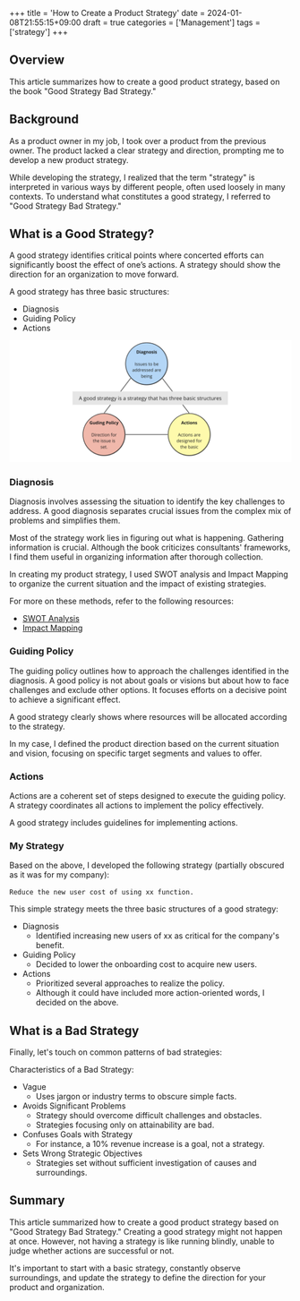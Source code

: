+++
title = 'How to Create a Product Strategy'
date = 2024-01-08T21:55:15+09:00
draft = true
categories = ['Management']
tags = ['strategy']
+++

## Overview
This article summarizes how to create a good product strategy, based on the book "Good Strategy Bad Strategy."

## Background
As a product owner in my job, I took over a product from the previous owner. The product lacked a clear strategy and direction, prompting me to develop a new product strategy.

While developing the strategy, I realized that the term "strategy" is interpreted in various ways by different people, often used loosely in many contexts. To understand what constitutes a good strategy, I referred to "Good Strategy Bad Strategy."

## What is a Good Strategy?

A good strategy identifies critical points where concerted efforts can significantly boost the effect of one’s actions. A strategy should show the direction for an organization to move forward.

A good strategy has three basic structures:

* Diagnosis
* Guiding Policy
* Actions

![Good Strategy's Three Basic Structures](img-013-001-en.png)

### Diagnosis
Diagnosis involves assessing the situation to identify the key challenges to address. A good diagnosis separates crucial issues from the complex mix of problems and simplifies them.

Most of the strategy work lies in figuring out what is happening. Gathering information is crucial. Although the book criticizes consultants' frameworks, I find them useful in organizing information after thorough collection.

In creating my product strategy, I used SWOT analysis and Impact Mapping to organize the current situation and the impact of existing strategies.

For more on these methods, refer to the following resources:

* [SWOT Analysis](https://www.innovation.co.jp/urumo/swot/)
* [Impact Mapping](https://amzn.asia/d/0FygsZ4)

### Guiding Policy

The guiding policy outlines how to approach the challenges identified in the diagnosis. A good policy is not about goals or visions but about how to face challenges and exclude other options. It focuses efforts on a decisive point to achieve a significant effect.

A good strategy clearly shows where resources will be allocated according to the strategy.

In my case, I defined the product direction based on the current situation and vision, focusing on specific target segments and values to offer.

### Actions

Actions are a coherent set of steps designed to execute the guiding policy. A strategy coordinates all actions to implement the policy effectively.

A good strategy includes guidelines for implementing actions.

### My Strategy

Based on the above, I developed the following strategy (partially obscured as it was for my company):

```text
Reduce the new user cost of using xx function.
```

This simple strategy meets the three basic structures of a good strategy:

* Diagnosis
    * Identified increasing new users of xx as critical for the company's benefit.
* Guiding Policy
    * Decided to lower the onboarding cost to acquire new users.
* Actions
    * Prioritized several approaches to realize the policy.
    * Although it could have included more action-oriented words, I decided on the above.

## What is a Bad Strategy

Finally, let's touch on common patterns of bad strategies:

Characteristics of a Bad Strategy:

* Vague
    * Uses jargon or industry terms to obscure simple facts.
* Avoids Significant Problems
    * Strategy should overcome difficult challenges and obstacles.
    * Strategies focusing only on attainability are bad.
* Confuses Goals with Strategy
    * For instance, a 10% revenue increase is a goal, not a strategy.
* Sets Wrong Strategic Objectives
    * Strategies set without sufficient investigation of causes and surroundings.

## Summary

This article summarized how to create a good product strategy based on "Good Strategy Bad Strategy." Creating a good strategy might not happen at once. However, not having a strategy is like running blindly, unable to judge whether actions are successful or not.

It's important to start with a basic strategy, constantly observe surroundings, and update the strategy to define the direction for your product and organization.